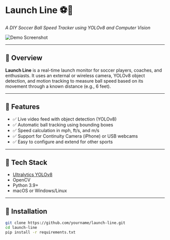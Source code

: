 # Launch Line ⚽📸  
_A DIY Soccer Ball Speed Tracker using YOLOv8 and Computer Vision_

![Demo Screenshot](assets/demo.gif)

---

## 🚀 Overview

**Launch Line** is a real-time launch monitor for soccer players, coaches, and enthusiasts. It uses an external or wireless camera, YOLOv8 object detection, and motion tracking to measure ball speed based on its movement through a known distance (e.g., 6 feet).

---

## 🎯 Features

- ✅ Live video feed with object detection (YOLOv8)
- ✅ Automatic ball tracking using bounding boxes
- ✅ Speed calculation in mph, ft/s, and m/s
- ✅ Support for Continuity Camera (iPhone) or USB webcams
- ✅ Easy to configure and extend for other sports

---

## 🧱 Tech Stack

- [Ultralytics YOLOv8](https://github.com/ultralytics/ultralytics)
- OpenCV
- Python 3.9+
- macOS or Windows/Linux

---

## 🔧 Installation

```bash
git clone https://github.com/yourname/launch-line.git
cd launch-line
pip install -r requirements.txt
